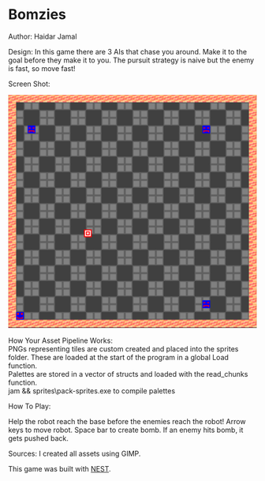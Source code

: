 # Bomzies

Author: Haidar Jamal

Design:   In this game there are 3 AIs that chase you around. Make it to the goal before they make it to you. The pursuit strategy is naive but the enemy is fast, so move fast!

Screen Shot:

![Screen Shot](screenshot.png)

How Your Asset Pipeline Works:  
PNGs representing tiles are custom created and placed into the sprites folder. These are loaded at the start of the program in a global Load function.  
Palettes are stored in a vector of structs and loaded with the read_chunks function.  
jam && sprites\pack-sprites.exe to compile palettes


How To Play:
  
Help the robot reach the base before the enemies reach the robot! Arrow keys to move robot. Space bar to create bomb. If an enemy hits bomb, it gets pushed back.

Sources: I created all assets using GIMP.

This game was built with [NEST](NEST.md).

